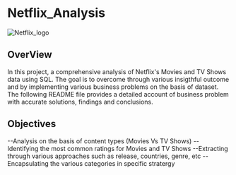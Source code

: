 # Netflix_Analysis

![Netflix_logo](https://github.com/user-attachments/assets/af141207-1a5a-4a3b-b0b3-c96235836680)

## OverView 
In this project, a comprehensive analysis of Netflix's Movies and TV Shows data using SQL. The goal is to overcome through various insigthful outcome and by implementing various business problems on the basis of dataset. The following README file provides a detailed account of business problem with accurate solutions, findings and conclusions.

## Objectives
--Analysis on the basis of content types (Movies Vs TV Shows)
--Identifying the most common ratings for Movies and TV Shows
--Extracting through various approaches such as release, countries, genre, etc
--Encapsulating the various categories in specific stratergy

